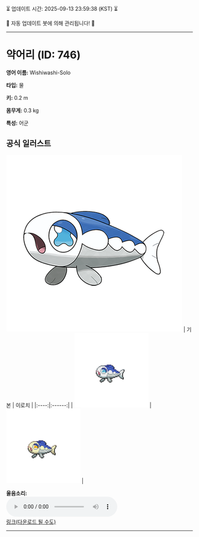 
⏳ 업데이트 시간: 2025-09-13 23:59:38 (KST) ⏳

🤖 자동 업데이트 봇에 의해 관리됩니다! 🤖

---

# 약어리 (ID: 746)
**영어 이름:** Wishiwashi-Solo

**타입:** 물

**키:** 0.2 m

**몸무게:** 0.3 kg

**특성:** 어군

## 공식 일러스트
![](https://raw.githubusercontent.com/PokeAPI/sprites/master/sprites/pokemon/other/official-artwork/746.png)
| 기본 | 이로치 |
|:----:|:------:|
| <img src="https://raw.githubusercontent.com/PokeAPI/sprites/master/sprites/pokemon/746.png" width="200"> | <img src="https://raw.githubusercontent.com/PokeAPI/sprites/master/sprites/pokemon/shiny/746.png" width="200"> |

**울음소리:**<br><audio controls src="https://raw.githubusercontent.com/PokeAPI/cries/main/cries/pokemon/latest/746.ogg"></audio><br> [링크(다운로드 될 수도)](https://raw.githubusercontent.com/PokeAPI/cries/main/cries/pokemon/latest/746.ogg)


---
